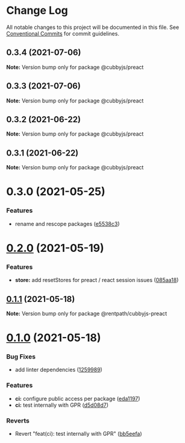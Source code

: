 # Change Log

All notable changes to this project will be documented in this file.
See [Conventional Commits](https://conventionalcommits.org) for commit guidelines.

## 0.3.4 (2021-07-06)

**Note:** Version bump only for package @cubbyjs/preact





## 0.3.3 (2021-07-06)

**Note:** Version bump only for package @cubbyjs/preact





## 0.3.2 (2021-06-22)

**Note:** Version bump only for package @cubbyjs/preact





## 0.3.1 (2021-06-22)

**Note:** Version bump only for package @cubbyjs/preact





# 0.3.0 (2021-05-25)


### Features

* rename and rescope packages ([e5538c3](https://github.com/rentpath/cubby/commit/e5538c399324cac65c2a5c1d798de6f93271c571))





# [0.2.0](https://github.com/rentpath/cubbyjs/compare/@rentpath/cubbyjs-preact@0.1.1...@rentpath/cubbyjs-preact@0.2.0) (2021-05-19)


### Features

* **store:** add resetStores for preact / react session issues ([085aa18](https://github.com/rentpath/cubbyjs/commit/085aa180a6641f1bb7b3b2a8f21bfb8bdede2d75))





## [0.1.1](https://github.com/rentpath/cubbyjs/compare/@rentpath/cubbyjs-preact@0.1.0...@rentpath/cubbyjs-preact@0.1.1) (2021-05-18)

**Note:** Version bump only for package @rentpath/cubbyjs-preact





# [0.1.0](https://github.com/rentpath/cubbyjs/compare/@rentpath/cubbyjs-preact@0.0.0...@rentpath/cubbyjs-preact@0.1.0) (2021-05-18)


### Bug Fixes

* add linter dependencies ([1259989](https://github.com/rentpath/cubbyjs/commit/1259989f926c5a7358e538d60dbd50de289edc8b))


### Features

* **ci:** configure public access per package ([eda1197](https://github.com/rentpath/cubbyjs/commit/eda119712d895ec46e1e4cc97e4ae47d5d952e91))
* **ci:** test internally with GPR ([d5d08d7](https://github.com/rentpath/cubbyjs/commit/d5d08d7383c55bcd54df88c75492cacd17752d71))


### Reverts

* Revert "feat(ci): test internally with GPR" ([bb5eefa](https://github.com/rentpath/cubbyjs/commit/bb5eefa6b4a21c3d1f11a437d64ebcbabce845fc))
